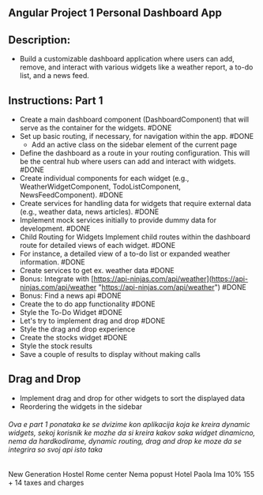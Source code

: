 
## Angular Project 1 **Personal Dashboard App** 
## Description:

- Build a customizable dashboard application where users can add, remove, and interact with various widgets like a weather report, a to-do list, and a news feed. 

## Instructions: **Part 1**
- Create a main dashboard component (DashboardComponent) that will serve as the container for the widgets. #DONE 
- Set up basic routing, if necessary, for navigation within the app.  #DONE 
	- Add an active class on the sidebar element of the current page
- Define the dashboard as a route in your routing configuration. This will be the central hub where users can add and interact with widgets.  #DONE 
- Create individual components for each widget (e.g., WeatherWidgetComponent, TodoListComponent, NewsFeedComponent).  #DONE 
- Create services for handling data for widgets that require external data (e.g., weather data, news articles).  #DONE 
- Implement mock services initially to provide dummy data for development.  #DONE 
- Child Routing for Widgets Implement child routes within the dashboard route for detailed views of each widget. #DONE  
- For instance, a detailed view of a to-do list or expanded weather information.  #DONE 
- Create services to get ex. weather data #DONE  
- Bonus: Integrate with [https://api-ninjas.com/api/weather](https://api-ninjas.com/api/weather "https://api-ninjas.com/api/weather")  #DONE  
- Bonus: Find a news api #DONE 
- Create the to do app functionality #DONE 
- Style the To-Do Widget #DONE 
- Let's try to implement drag and drop #DONE 
- Style the drag and drop experience 
- Create the stocks widget  #DONE 
- Style the stock results
- Save a couple of results to display without making calls

## Drag and Drop
- Implement drag and drop for other widgets to sort the displayed data
- Reordering the widgets in the sidebar


###### Ova e part 1 ponataka ke se dvizime kon aplikacija koja ke kreira dynamic widgets, sekoj korisnik ke mozhe da si kreira kakov saka widget dinamicno, nema da hardkodirame, dynamic routing, drag and drop ke moze da se integrira so svoj api isto taka


New Generation Hostel Rome center Nema popust
Hotel Paola Ima 10% 155 + 14 taxes and charges